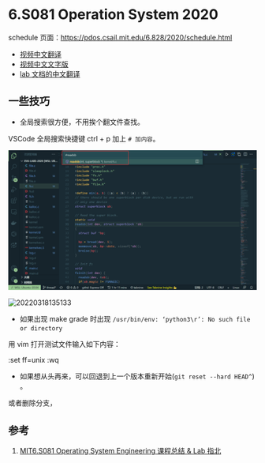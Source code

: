 # 6.S081 Operation System 2020

schedule 页面：https://pdos.csail.mit.edu/6.828/2020/schedule.html

* [视频中文翻译](https://www.bilibili.com/video/BV19k4y1C7kA)
* [视频中文文字版](https://mit-public-courses-cn-translatio.gitbook.io/mit6-s081/)
* [lab 文档的中文翻译](https://github.com/duguosheng/6.S081-All-in-one)

## 一些技巧

* 全局搜索很方便，不用挨个翻文件查找。

VSCode 全局搜索快捷键 ctrl + p 加上 `# 加内容`。

![](image/0-summary/1646449365296.png)

![20220318135133](https://cdn.jsdelivr.net/gh/weijiew/pic/images/20220318135133.png)

* 如果出现 make grade 时出现 `/usr/bin/env: ‘python3\r’: No such file or directory` 

用 vim 打开测试文件输入如下内容：

:set  ff=unix 
:wq

* 如果想从头再来，可以回退到上一个版本重新开始(`git reset --hard HEAD^`) 。

或者删除分支，

## 参考

1. [MIT6.S081 Operating System Engineering 课程总结 & Lab 指北](https://blog.miigon.net/posts/s081-ending/)